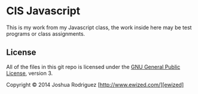 CIS Javascript
==============

This is my work from my Javascript class, the work inside here may be test programs or class assignments.

License
-------
All of the files in this git repo is licensed under the [GNU General Public License][license], version 3.

Copyright &copy; 2014 Joshua Rodriguez [http://www.ewized.com/][ewized]

[license]: https://www.gnu.org/licenses/gpl-3.0.txt
[ewized]: http://www.ewized.com/
